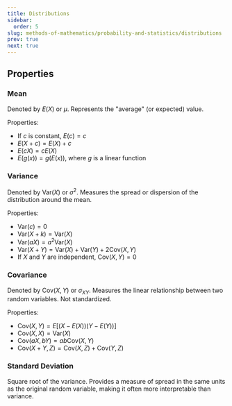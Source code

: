 ```yaml
---
title: Distributions
sidebar:
  order: 5
slug: methods-of-mathematics/probability-and-statistics/distributions
prev: true
next: true
---
```


## Properties

### Mean

Denoted by $E(X)$ or $\mu$. Represents the "average" (or expected) value.

Properties:
- If $c$ is constant, $E(c) = c$
- $E(X+c) = E(X) + c$
- $E(cX) = cE(X)$
- $E(g(x)) = g(E(x))$, where $g$ is a linear function

### Variance

Denoted by $\text{Var}(X)$ or $\sigma^2$. Measures the spread or dispersion of the distribution around the mean.

Properties:
- $\text{Var}(c) = 0$
- $\text{Var}(X+k) = \text{Var}(X)$
- $\text{Var}(aX) = a^2\text{Var}(X)$
- $\text{Var}(X+Y) = \text{Var}(X) + \text{Var}(Y) + 2\text{Cov}(X,Y)$
- If $X$ and $Y$ are independent, $\text{Cov}(X,Y) = 0$

### Covariance

Denoted by $\text{Cov}(X,Y)$ or $\sigma_{XY}$. Measures the linear relationship between two random variables. Not standardized.

Properties:
- $\text{Cov}(X,Y) = E\Big[\big(X-E(X)\big)\big(Y-E(Y)\big)\Big]$
- $\text{Cov}(X,X) = \text{Var}(X)$
- $\text{Cov}(aX,bY) = ab\text{Cov}(X,Y)$
- $\text{Cov}(X+Y,Z) = \text{Cov}(X,Z) + \text{Cov}(Y,Z)$

### Standard Deviation

Square root of the variance. Provides a measure of spread in the same units as the original random variable, making it often more interpretable than variance.
